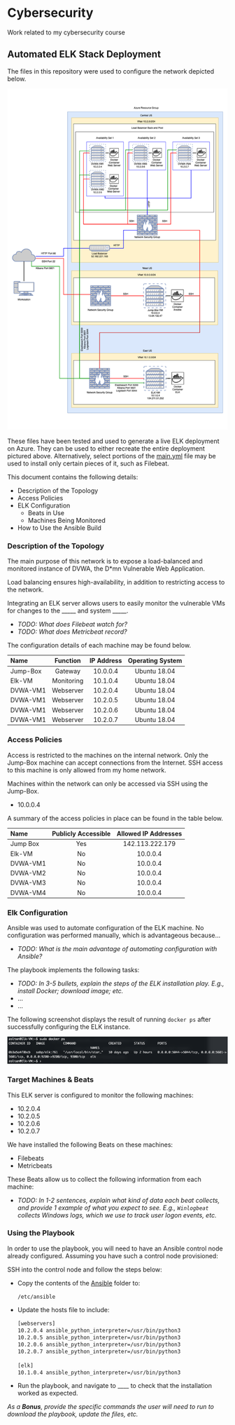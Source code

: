 # Cybersecurity
Work related to my cybersecurity course

## Automated ELK Stack Deployment

The files in this repository were used to configure the network depicted below.

![Network Diagram](Images/Network_Diagram.png)

These files have been tested and used to generate a live ELK deployment on Azure. They can be used to either recreate the entire deployment pictured above. Alternatively, select portions of the [main.yml](Ansible/main.yml) file may be used to install only certain pieces of it, such as Filebeat.

This document contains the following details:
- Description of the Topology
- Access Policies
- ELK Configuration
  - Beats in Use
  - Machines Being Monitored
- How to Use the Ansible Build


### Description of the Topology

The main purpose of this network is to expose a load-balanced and monitored instance of DVWA, the D*mn Vulnerable Web Application.

Load balancing ensures high-availability, in addition to restricting access to the network.

Integrating an ELK server allows users to easily monitor the vulnerable VMs for changes to the _____ and system _____.
- _TODO: What does Filebeat watch for?_
- _TODO: What does Metricbeat record?_

The configuration details of each machine may be found below.

| Name     | Function    | IP Address | Operating System |
|:---------|:-----------:|:----------:|:----------------:|
| Jump-Box | Gateway     | 10.0.0.4   | Ubuntu 18.04     |
| Elk-VM   | Monitoring  | 10.1.0.4   | Ubuntu 18.04     |
| DVWA-VM1 | Webserver   | 10.2.0.4   | Ubuntu 18.04     |
| DVWA-VM1 | Webserver   | 10.2.0.5   | Ubuntu 18.04     |
| DVWA-VM1 | Webserver   | 10.2.0.6   | Ubuntu 18.04     |
| DVWA-VM1 | Webserver   | 10.2.0.7   | Ubuntu 18.04     |

### Access Policies

Access is restricted to the machines on the internal network. Only the Jump-Box machine can accept connections from the Internet. SSH access to this machine is only allowed from my home network. 

Machines within the network can only be accessed via SSH using the Jump-Box.
- 10.0.0.4 

A summary of the access policies in place can be found in the table below.

| Name     | Publicly Accessible | Allowed IP Addresses       |
|:---------|:-------------------:|:--------------------------:|
| Jump Box |    Yes              | 142.113.222.179            |
| Elk-VM   |    No               | 10.0.0.4                   |
| DVWA-VM1 |    No               | 10.0.0.4                   |
| DVWA-VM2 |    No               | 10.0.0.4                   |
| DVWA-VM3 |    No               | 10.0.0.4                   |
| DVWA-VM4 |    No               | 10.0.0.4                   |

### Elk Configuration

Ansible was used to automate configuration of the ELK machine. No configuration was performed manually, which is advantageous because...
- _TODO: What is the main advantage of automating configuration with Ansible?_

The playbook implements the following tasks:
- _TODO: In 3-5 bullets, explain the steps of the ELK installation play. E.g., install Docker; download image; etc._
- ...
- ...

The following screenshot displays the result of running `docker ps` after successfully configuring the ELK instance.

![Docker output](Images/elk-container.png)

### Target Machines & Beats
This ELK server is configured to monitor the following machines:
- 10.2.0.4
- 10.2.0.5
- 10.2.0.6
- 10.2.0.7

We have installed the following Beats on these machines:
- Filebeats
- Metricbeats

These Beats allow us to collect the following information from each machine:
- _TODO: In 1-2 sentences, explain what kind of data each beat collects, and provide 1 example of what you expect to see. E.g., `Winlogbeat` collects Windows logs, which we use to track user logon events, etc._

### Using the Playbook
In order to use the playbook, you will need to have an Ansible control node already configured. Assuming you have such a control node provisioned: 

SSH into the control node and follow the steps below:
- Copy the contents of the [Ansible](Ansible) folder to:

  ```
  /etc/ansible
  ```

- Update the hosts file to include:

  ``` 
  [webservers]
  10.2.0.4 ansible_python_interpreter=/usr/bin/python3
  10.2.0.5 ansible_python_interpreter=/usr/bin/python3
  10.2.0.6 ansible_python_interpreter=/usr/bin/python3
  10.2.0.7 ansible_python_interpreter=/usr/bin/python3

  [elk]
  10.1.0.4 ansible_python_interpreter=/usr/bin/python3
  ```

- Run the playbook, and navigate to ____ to check that the installation worked as expected.

_As a **Bonus**, provide the specific commands the user will need to run to download the playbook, update the files, etc._